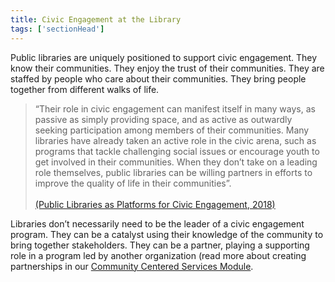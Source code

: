 ```yaml
---
title: Civic Engagement at the Library
tags: ['sectionHead']
---
```


Public libraries are uniquely positioned to support civic engagement. They know their communities. They enjoy the trust of their communities. They are staffed by people who care about their communities. They bring people together from different walks of life. 

> “Their role in civic engagement can manifest itself in many ways, as passive as simply providing space, and as active as outwardly seeking participation among members of their communities. Many libraries have already taken an active role in the civic arena, such as programs that tackle challenging social issues or encourage youth to get involved in their communities. When they don’t take on a leading role themselves, public libraries can be willing partners in efforts to improve the quality of life in their communities”. <br/><br/> [(Public Libraries as Platforms for Civic Engagement, 2018)](https://tascha.uw.edu/publications/public-libraries-as-platforms-for-civic-engagement/)

Libraries don’t necessarily need to be the leader of a civic engagement program. They can be a catalyst using their knowledge of the community to bring together stakeholders. They can be a partner, playing a supporting role in a program led by another organization (read more about creating partnerships in our [Community Centered Services Module](https://connectedlib.github.io/course-in-a-box//modules/community-centered/).
